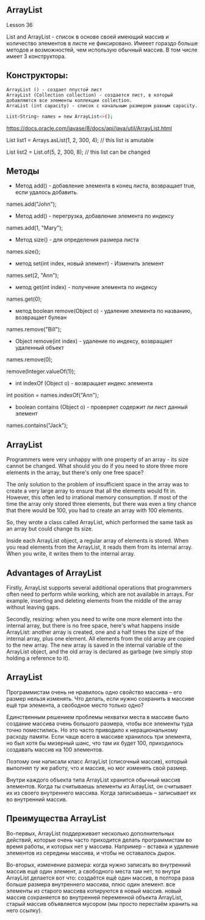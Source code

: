 ## ArrayList
Lesson 36

List and ArrayList - список в основе своей имеющий массив и количество элементов в листе не фиксировано.
    Имееет гораздо больше методов и возможностей, чем использую обычный массив. В том числе имеет 3 конструктора.

## Конструкторы:

    ArrayList () - создает ппустой лист
    ArrayList (Collection collection) - создается лист, в который добавляются все элементы коллекции collection.
    ArraList (int capacity) - список с начальным размером равным capacity.

```sh
List<String> names = new ArrayList<>();
```

https://docs.oracle.com/javase/8/docs/api/java/util/ArrayList.html

List<Integer> list1 = Arrays.asList(1, 2, 300, 4); // this list is amutable

List<Integer> list2 = List.of(5, 2, 300, 8); // this list can be changed

## Методы

  - Метод add() - добавление элемента в конец листа, возвращает true, если удалось добавить.
  
  names.add("John");

  - Метод add() - перегрузка, добавление элемента по индексу
  
  names.add(1, "Mary");

  - Метод size() - для определения размера листа
  
  names.size();

  - метод set(int index, новый элемент) - Изменить элемент
  
  names.set(2, "Ann");

  - метод get(int index) - получение элемента по индексу
 
  names.get(0);

  - метод boolean remove(Object o) - удаление элемента  по названию, возвращает булеан
  
  names.remove("Bill");

  - Object remove(int index) - удаление по индексу, возвращает удаленный объект
  
  names.remove(0);
  
  remove(Integer.valueOf(1));

  - int indexOf (Object o) - возвращает индекс элемента
  
  int position = names.indexOf("Ann");

  - boolean contains (Object o) - проверяет содержит ли лист данный элемент
  
  names.contains("Jack");

  ## ArrayList

Programmers were very unhappy with one property of an array - its size cannot be changed. What should you do if you need to store three more elements in the array, but there's only one free space?

The only solution to the problem of insufficient space in the array was to create a very large array to ensure that all the elements would fit in. However, this often led to irrational memory consumption. If most of the time the array only stored three elements, but there was even a tiny chance that there would be 100, you had to create an array with 100 elements.

So, they wrote a class called ArrayList, which performed the same task as an array but could change its size.

Inside each ArrayList object, a regular array of elements is stored. When you read elements from the ArrayList, it reads them from its internal array. When you write, it writes them to the internal array.

## Advantages of ArrayList

Firstly, ArrayList supports several additional operations that programmers often need to perform while working, which are not available in arrays. For example, inserting and deleting elements from the middle of the array without leaving gaps.

Secondly, resizing: when you need to write one more element into the internal array, but there is no free space, here's what happens inside ArrayList: another array is created, one and a half times the size of the internal array, plus one element. All elements from the old array are copied to the new array. The new array is saved in the internal variable of the ArrayList object, and the old array is declared as garbage (we simply stop holding a reference to it).

## ArrayList
Программистам очень не нравилось одно свойство массива – его размер нельзя изменять. Что делать, если нужно сохранить в массиве ещё три элемента, а свободное место только одно?

Единственным решением проблемы нехватки места в массиве было создание массива очень большого размера, чтобы все элементы туда точно поместились. Но это часто приводило к нерациональному расходу памяти. Если чаще всего в массиве хранилось три элемента, но был хотя бы мизерный шанс, что там их будет 100, приходилось создавать массив на 100 элементов.

Поэтому они написали класс ArrayList (списочный массив), который выполнял ту же работу, что и массив, но мог изменять свой размер.

Внутри каждого объекта типа ArrayList хранится обычный массив элементов. Когда ты считываешь элементы из ArrayList, он считывает их из своего внутреннего массива. Когда записываешь – записывает их во внутренний массив.

## Преимущества ArrayList
Во-первых, ArrayList поддерживает несколько дополнительных действий, которые очень часто приходится делать программистам во время работы, и которых нет у массива. Например – вставка и удаление элементов из середины массива, и чтобы не оставалось дырок.

Во-вторых, изменение размера: когда нужно записать во внутренний массив ещё один элемент, а свободного места там нет, то внутри ArrayList делается вот что: создаётся ещё один массив, в полтора раза больше размера внутреннего массива, плюс один элемент. все элементы из старого массива копируются в новый массив. новый массив сохраняется во внутренней переменной объекта ArrayList, старый массив объявляется мусором (мы просто перестаём хранить на него ссылку).
